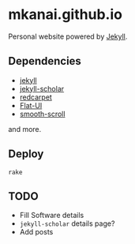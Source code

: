 # mkanai.github.io

Personal website powered by [Jekyll](https://github.com/jekyll/jekyll).

## Dependencies

* [jekyll](https://github.com/jekyll/jekyll)
* [jekyll-scholar](https://github.com/inukshuk/jekyll-scholar)
* [redcarpet](https://github.com/vmg/redcarpet)
* [Flat-UI](https://github.com/designmodo/Flat-UI)
* [smooth-scroll](https://github.com/cferdinandi/smooth-scroll)

and more.

## Deploy

```{sh}
rake
```

## TODO

* Fill Software details
* `jekyll-scholar` details page?
* Add posts
